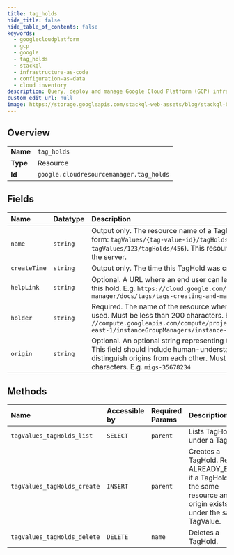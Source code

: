 ```yaml
---
title: tag_holds
hide_title: false
hide_table_of_contents: false
keywords:
  - googlecloudplatform
  - gcp
  - google
  - tag_holds
  - stackql
  - infrastructure-as-code
  - configuration-as-data
  - cloud inventory
description: Query, deploy and manage Google Cloud Platform (GCP) infrastructure and resources using SQL
custom_edit_url: null
image: https://storage.googleapis.com/stackql-web-assets/blog/stackql-blog-post-featured-image.png
---
```

  
    

## Overview
<table><tbody>
<tr><td><b>Name</b></td><td><code>tag_holds</code></td></tr>
<tr><td><b>Type</b></td><td>Resource</td></tr>
<tr><td><b>Id</b></td><td><code>google.cloudresourcemanager.tag_holds</code></td></tr>
</tbody></table>

## Fields
| Name | Datatype | Description |
|:-----|:---------|:------------|
| `name` | `string` | Output only. The resource name of a TagHold. This is a String of the form: `tagValues/{tag-value-id}/tagHolds/{tag-hold-id}` (e.g. `tagValues/123/tagHolds/456`). This resource name is generated by the server. |
| `createTime` | `string` | Output only. The time this TagHold was created. |
| `helpLink` | `string` | Optional. A URL where an end user can learn more about removing this hold. E.g. `https://cloud.google.com/resource-manager/docs/tags/tags-creating-and-managing` |
| `holder` | `string` | Required. The name of the resource where the TagValue is being used. Must be less than 200 characters. E.g. `//compute.googleapis.com/compute/projects/myproject/regions/us-east-1/instanceGroupManagers/instance-group` |
| `origin` | `string` | Optional. An optional string representing the origin of this request. This field should include human-understandable information to distinguish origins from each other. Must be less than 200 characters. E.g. `migs-35678234` |
## Methods
| Name | Accessible by | Required Params | Description |
|:-----|:--------------|:----------------|:------------|
| `tagValues_tagHolds_list` | `SELECT` | `parent` | Lists TagHolds under a TagValue. |
| `tagValues_tagHolds_create` | `INSERT` | `parent` | Creates a TagHold. Returns ALREADY_EXISTS if a TagHold with the same resource and origin exists under the same TagValue. |
| `tagValues_tagHolds_delete` | `DELETE` | `name` | Deletes a TagHold. |

